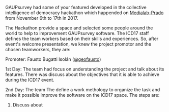 GAUPsurvey had some of your featured developed in the collective intelligence of democracy hackathon which happended on [Medialab-Prado](http://medialab-prado.es) from November 6th to 17th in 2017.

The Hackathon provide a space and selected some people around the world to help to improvement GAUPsurvey software. The ICD17 staff defines the team workers based on their skills and experiences. So, after event's welcome presentation, we knew the project promotor and the chosen teamworkers, they are:

Promoter: Fausto Bugatti Isolán ([@geofausto](https://github.com/geofausto))

1st Day:
The team had focus on understanding the project and talk about its features. There was discuss about the objectives that it is able to achieve during the ICD17 event.

2nd Day:
The team 
The define a work methology to organize the task and make it possible improve the software on the ICD17 space. The steps are:
1. Discuss about

